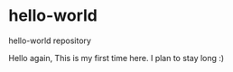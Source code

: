 # hello-world
hello-world repository

Hello again, This is my first time here. I plan to stay long :)
